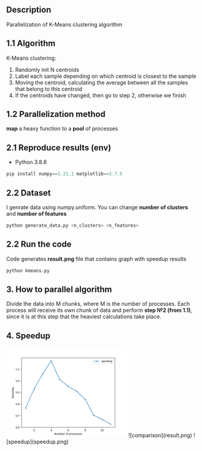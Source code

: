 ## Description
Parallelization of K-Means clustering algorithm
## 1.1 Algorithm
K-Means clustering:
1. Randomly init N centroids
2. Label each sample depending on which centroid is closest to the sample
3. Moving the centroid,  calculating the average  between all the samples that  belong  to  this  centroid
4. If the centroids have changed, then go to step 2, otherwise we finish

## 1.2 Parallelization method
**map** a heavy  function to a **pool** of processes

## 2.1 Reproduce results (env)
* Python 3.8.8
```Python
pip install numpy==1.21.1 matplotlib==3.7.5
```
## 2.2 Dataset
I genrate data using numpy.uniform. You can change **number of clusters** and **number of features**
```Python
python generate_data.py <n_clusters> <n_features>
```
## 2.2 Run the code
Code generates **result.png** file that contains graph with speedup results
```Python
python kmeans.py
```

## 3. How to parallel algorithm
Divide the data into M chunks, where M is the number of processes. Each process will receive its own chunk of data and perform **step №2 (from 1.1)**, since it is at this step that the heaviest calculations take place.

## 4. Speedup
<img src="https://github.com/ArtemLetyagin/kmeans-paralleling/blob/main/speedup.png" width="320" height="240" />
![comparison](result.png)
![speedup](speedup.png)
